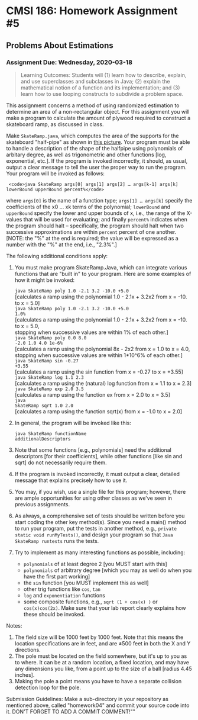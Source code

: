 
# CMSI 186: Homework Assignment #5
## Problems About Estimations
### Assignment Due: Wednesday, 2020-03-18

<blockquote>
Learning Outcomes: Students will (1) learn how to describe, explain, and use superclasses and subclasses in Java; (2) explain the mathematical notion of a function and its implementation; and (3) learn how to use looping constructs to subdivide a problem space.
</blockquote>

This assignment concerns a method of using randomized estimation to determine an area of a non-rectangular object. For this assignment you will make a program to calculate the amount of plywood required to construct a skateboard ramp, as discussed in class.

Make <code>SkateRamp.java</code>, which computes the area of the supports for the skateboard "half-pipe" as shown in [this picture](http://bjohnson.lmu.build/private/skateramp.jpg). Your program must be able to handle a description of the shape of the halfpipe using polynomials of arbitary degree, as well as trigonometric and other functions [log, exponential, etc.]. If the program is invoked incorrectly, it should, as usual, output a clear message to tell the user the proper way to run the program. Your program will be invoked as follows:

     <code>java SkateRamp args[0] args[1] args[2] … args[k-1] args[k] lowerBound upperBound percent%</code>
     
where <code>args[0]</code> is the name of a function type; <code>args[1] … args[k]</code> specify the coefficients of the x0 … xk terms of the polynomial; <code>lowerBound</code> and <code>upperBound</code> specify the lower and upper bounds of x, i.e., the range of the X-values that will be used for evaluating; and finally <code>percent%</code> indicates when the program should halt – specifically, the program should halt when two successive approximations are within <code>percent</code> percent of one another.
[NOTE: the "%" at the end is required; the value will be expressed as a number with the "%" at the end, i.e., "2.3%".]

The following additional conditions apply:

1. You must make program SkateRamp.Java, which can integrate various functions that are "built in" to your program. Here are some examples of how it might be invoked:

    <code>java SkateRamp poly 1.0 -2.1 3.2 -10.0 +5.0</code><br />
    [calculates a ramp using the polynomial 1.0 - 2.1x + 3.2x2 from x = -10. to x = 5.0]<br />
    <code>java SkateRamp poly 1.0 -2.1 3.2 -10.0 +5.0 1.0%</code><br />
    [calculates a ramp using the polynomial 1.0 - 2.1x + 3.2x2 from x = -10. to x = 5.0,<br />
    stopping when successive values are within 1% of each other.]<br />
    <code>java SkateRamp poly 0.0 8.0 -2.0 1.0 4.0 1e-6%</code><br />
    [calculates a ramp using the polynomial 8x - 2x2 from x = 1.0 to x = 4.0,<br />
    stopping when successive values are within 1*10^6% of each other.]<br />
    <code>java SkateRamp sin -0.27 +3.55</code><br />
    [calculates a ramp using the sin function from x = -0.27 to x = +3.55]<br />
    <code>java SkateRamp log 1.1 2.3</code><br />
    [calculates a ramp using the (natural) log function from x = 1.1 to x = 2.3]<br />
    <code>java SkateRamp exp 2.0 3.5</code><br />
    [calculates a ramp using the function ex from x = 2.0 to x = 3.5]<br />
    <code>java SkateRamp sqrt 1.0 2.0</code><br />
    [calculates a ramp using the function sqrt(x) from x = -1.0 to x = 2.0]

1. In general, the program will be invoked like this:

    <code>java SkateRamp functionName additionalDescriptors</code>

1. Note that some functions [e.g., polynomials] need the additional descriptors [for their coefficients], while other functions [like sin and sqrt] do not necessarily require them.
1. If the program is invoked incorrectly, it must output a clear, detailed message that explains precisely how to use it.
1. You may, if you wish, use a single file for this program; however, there are ample opportunities for using other classes as we've seen in previous assignments.
1. As always, a comprehensive set of tests should be written before you start coding the other key method(s). Since you need a main() method to run your program, put the tests in another method, e.g., <code>private static void runMyTests()</code>, and design your program so that <code>Java SkateRamp runtests</code> runs the tests.
1. Try to implement as many interesting functions as possible, including:
   * <code>polynomials</code> of at least degree 2 [you MUST start with this]
   * <code>polynomials</code> of arbitrary degree [which you may as well do when you have the first part working]
   * the <code>sin</code> function [you MUST implement this as well]
   * other trig functions like <code>cos</code>, <code>tan</code>
   * <code>log</code> and <code>exponentiation</code> functions
   * some composite functions, e.g., <code>sqrt (1 + cos(x) )</code> or <code>cos(x)cos(2x)</code>. Make sure that your lab report clearly explains how these should be invoked.


Notes:

1. The field size will be 1000 feet by 1000 feet. Note that this means the location specifications are in feet, and are ±500 feet in both the X and Y directions. 
1. The pole must be located on the field somewhere, but it's up to you as to where. It can be at a random location, a fixed location, and may have any dimensions you like, from a point up to the size of a ball [radius 4.45 inches].
1. Making the pole a point means you have to have a separate collision detection loop for the pole.

Submission Guidelines: Make a sub-directory in your repository as mentioned above, called "homework04" and commit your source code into it. DON'T FORGET TO ADD A COMMIT COMMENT!""
